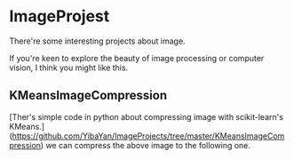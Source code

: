 # ImageProjest
There're some interesting projects about image.

If you're keen to explore the beauty of image processing or computer vision, I think you might like this.
## KMeansImageCompression
[Ther's simple code in python about compressing image with scikit-learn's KMeans.]
(https://github.com/YibaYan/ImageProjects/tree/master/KMeansImageCompression)
[](!https://github.com/YibaYan/ImageProjects/blob/master/KMeansImageCompression/pikachu.png)
we can compress the above image to the following one.
[](!https://github.com/YibaYan/ImageProjects/blob/master/KMeansImageCompression/pikachu_compress.png)